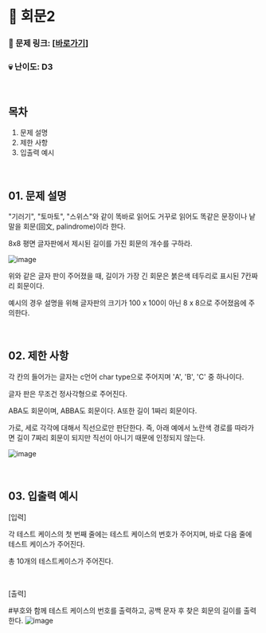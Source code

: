 # :page_facing_up: 회문2

### 🔗 문제 링크: [[바로가기](https://ko.fm/2Ty)]
### :skull: 난이도: D3

<br>

## 목차
01. 문제 설명   
02. 제한 사항   
03. 입출력 예시   

<br>

## 01. 문제 설명
"기러기", "토마토", "스위스"와 같이 똑바로 읽어도 거꾸로 읽어도 똑같은 문장이나 낱말을 회문(回文, palindrome)이라 한다.

8x8 평면 글자판에서 제시된 길이를 가진 회문의 개수를 구하라.
 
![image](https://github.com/user-attachments/assets/f2da4580-b058-4126-912f-56c72cb037fd)

위와 같은 글자 판이 주어졌을 때, 길이가 가장 긴 회문은 붉은색 테두리로 표시된 7칸짜리 회문이다.

예시의 경우 설명을 위해 글자판의 크기가 100 x 100이 아닌 8 x 8으로 주어졌음에 주의한다.

<br>

## 02. 제한 사항

각 칸의 들어가는 글자는 c언어 char type으로 주어지며 'A', 'B', 'C' 중 하나이다.

글자 판은 무조건 정사각형으로 주어진다.

ABA도 회문이며, ABBA도 회문이다. A또한 길이 1짜리 회문이다.

가로, 세로 각각에 대해서 직선으로만 판단한다. 즉, 아래 예에서 노란색 경로를 따라가면 길이 7짜리 회문이 되지만 직선이 아니기 때문에 인정되지 않는다. 

![image](https://github.com/user-attachments/assets/da8f41be-0928-4061-9859-273507d81b71)

<br>

## 03. 입출력 예시
[입력]

각 테스트 케이스의 첫 번째 줄에는 테스트 케이스의 번호가 주어지며, 바로 다음 줄에 테스트 케이스가 주어진다.

총 10개의 테스트케이스가 주어진다.

<br>

[출력]

#부호와 함께 테스트 케이스의 번호를 출력하고, 공백 문자 후 찾은 회문의 길이를 출력한다.
![image](https://github.com/user-attachments/assets/a02f51c6-b727-4632-93a7-3988504da10a)




